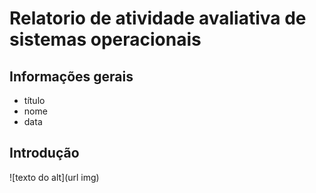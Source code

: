 # Relatorio de atividade avaliativa de sistemas operacionais

## Informações gerais
- título
- nome
- data

## Introdução 
![texto do alt](url img)